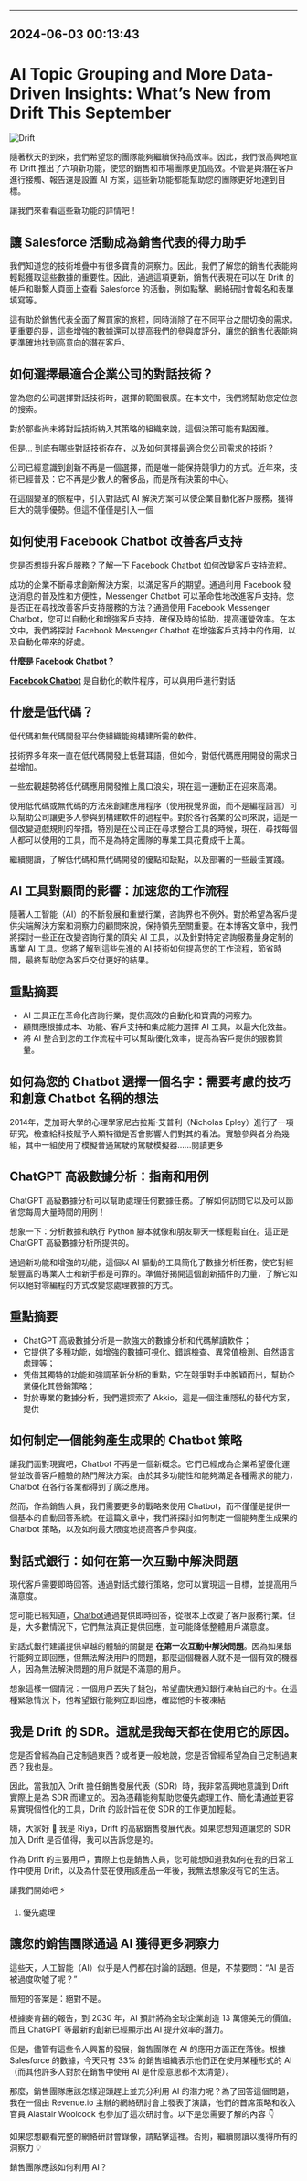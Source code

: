 

---------------------------------------------
2024-06-03 00:13:43
---------------------------------------------

# AI Topic Grouping and More Data-Driven Insights: What’s New from Drift This September

![Drift](https://www.example.com/drift_image.jpg)

隨著秋天的到來，我們希望您的團隊能夠繼續保持高效率。因此，我們很高興地宣布 Drift 推出了六項新功能，使您的銷售和市場團隊更加高效。不管是與潛在客戶進行接觸、報告還是設置 AI 方案，這些新功能都能幫助您的團隊更好地達到目標。

讓我們來看看這些新功能的詳情吧！

## 讓 Salesforce 活動成為銷售代表的得力助手

我們知道您的技術堆疊中有很多寶貴的洞察力。因此，我們了解您的銷售代表能夠輕鬆獲取這些數據的重要性。因此，通過這項更新，銷售代表現在可以在 Drift 的帳戶和聯繫人頁面上查看 Salesforce 的活動，例如點擊、網絡研討會報名和表單填寫等。

這有助於銷售代表全面了解買家的旅程，同時消除了在不同平台之間切換的需求。更重要的是，這些增強的數據還可以提高我們的參與度評分，讓您的銷售代表能夠更準確地找到高意向的潛在客戶。

## 如何選擇最適合企業公司的對話技術？

當為您的公司選擇對話技術時，選擇的範圍很廣。在本文中，我們將幫助您定位您的搜索。

對於那些尚未將對話技術納入其策略的組織來說，這個決策可能有點困難。

但是... 到底有哪些對話技術存在，以及如何選擇最適合您公司需求的技術？

公司已經意識到創新不再是一個選擇，而是唯一能保持競爭力的方式。近年來，技術已經普及：它不再是少數人的奢侈品，而是所有決策的中心。

在這個變革的旅程中，引入對話式 AI 解決方案可以使企業自動化客戶服務，獲得巨大的競爭優勢。但這不僅僅是引入一個

## 如何使用 Facebook Chatbot 改善客戶支持

您是否想提升客戶服務？了解一下 Facebook Chatbot 如何改變客戶支持流程。

成功的企業不斷尋求創新解決方案，以滿足客戶的期望。通過利用 Facebook 發送消息的普及性和方便性，Messenger Chatbot 可以革命性地改進客戶支持。您是否正在尋找改善客戶支持服務的方法？通過使用 Facebook Messenger Chatbot，您可以自動化和增強客戶支持，確保及時的協助，提高運營效率。在本文中，我們將探討 Facebook Messenger Chatbot 在增強客戶支持中的作用，以及自動化帶來的好處。

**什麼是 Facebook Chatbot？**

[**Facebook Chatbot**](https://botpress.com/channels/facebook-messenger-chatbot) 是自動化的軟件程序，可以與用戶進行對話

## 什麼是低代碼？

低代碼和無代碼開發平台使組織能夠構建所需的軟件。

技術界多年來一直在低代碼開發上低聲耳語，但如今，對低代碼應用開發的需求日益增加。

一些宏觀趨勢將低代碼應用開發推上風口浪尖，現在這一運動正在迎來高潮。

使用低代碼或無代碼的方法來創建應用程序（使用視覺界面，而不是編程語言）可以幫助公司讓更多人參與到構建軟件的過程中。對於各行各業的公司來說，這是一個改變遊戲規則的举措，特別是在公司正在尋求整合工具的時候，現在，尋找每個人都可以使用的工具，而不是為特定團隊的專業工具花費成千上萬。

繼續閱讀，了解低代碼和無代碼開發的優點和缺點，以及部署的一些最佳實踐。

## AI 工具對顧問的影響：加速您的工作流程

隨著人工智能（AI）的不斷發展和重塑行業，咨詢界也不例外。對於希望為客戶提供尖端解決方案和洞察力的顧問來說，保持領先至關重要。在本博客文章中，我們將探討一些正在改變咨詢行業的頂尖 AI 工具，以及針對特定咨詢服務量身定制的專業 AI 工具。您將了解到這些先進的 AI 技術如何提高您的工作流程，節省時間，最終幫助您為客戶交付更好的結果。

重點摘要
-------------

* AI 工具正在革命化咨詢行業，提供高效的自動化和寶貴的洞察力。
* 顧問應根據成本、功能、客戶支持和集成能力選擇 AI 工具，以最大化效益。
* 將 AI 整合到您的工作流程中可以幫助優化效率，提高為客戶提供的服務質量。

## 如何為您的 Chatbot 選擇一個名字：需要考慮的技巧和創意 Chatbot 名稱的想法

2014年，芝加哥大學的心理學家尼古拉斯·艾普利（Nicholas Epley）進行了一項研究，檢查給科技賦予人類特徵是否會影響人們對其的看法。實驗參與者分為幾組，其中一組使用了模擬普通駕駛的駕駛模擬器......閱讀更多

## ChatGPT 高級數據分析：指南和用例

ChatGPT 高級數據分析可以幫助處理任何數據任務。了解如何訪問它以及可以節省您每周大量時間的用例！

想象一下：分析數據和執行 Python 腳本就像和朋友聊天一樣輕鬆自在。這正是 ChatGPT 高級數據分析所提供的。

通過新功能和增強的功能，這個以 AI 驅動的工具簡化了數據分析任務，使它對經驗豐富的專業人士和新手都是可靠的。準備好揭開這個創新插件的力量，了解它如何以絕對零編程的方式改變您處理數據的方式。

重點摘要
-------------

* ChatGPT 高級數據分析是一款強大的數據分析和代碼解讀軟件；
* 它提供了多種功能，如增強的數據可視化、錯誤檢查、異常值檢測、自然語言處理等；
* 凭借其獨特的功能和強調革新分析的重點，它在競爭對手中脫穎而出，幫助企業優化其營銷策略；
* 對於專業的數據分析，我們還探索了 Akkio，這是一個注重隱私的替代方案，提供

## 如何制定一個能夠產生成果的 Chatbot 策略

讓我們面對現實吧，Chatbot 不再是一個新概念。它們已經成為企業希望優化運營並改善客戶體驗的熱門解決方案。由於其多功能性和能夠滿足各種需求的能力，Chatbot 在各行各業都得到了廣泛應用。

然而，作為銷售人員，我們需要更多的戰略來使用 Chatbot，而不僅僅是提供一個基本的自動回答系統。在這篇文章中，我們將探討如何制定一個能夠產生成果的 Chatbot 策略，以及如何最大限度地提高客戶參與度。

## 對話式銀行：如何在第一次互動中解決問題

現代客戶需要即時回答。通過對話式銀行策略，您可以實現這一目標，並提高用戶滿意度。

您可能已經知道，[Chatbot](https://botpress.com/channels/facebook-messenger-chatbot)通過提供即時回答，從根本上改變了客戶服務行業。但是，大多數情況下，它們無法真正提供回應，並可能降低整體用戶滿意度。

對話式銀行建議提供卓越的體驗的關鍵是 **在第一次互動中解決問題**。因為如果銀行能夠立即回應，但無法解決用戶的問題，那麼這個機器人就不是一個有效的機器人，因為無法解決問題的用戶就是不滿意的用戶。

想象這樣一個情況：一個用戶丟失了錢包，希望盡快通知銀行凍結自己的卡。在這種緊急情況下，他希望銀行能夠立即回應，確認他的卡被凍結

## 我是 Drift 的 SDR。這就是我每天都在使用它的原因。

您是否曾經為自己定制過東西？或者更一般地說，您是否曾經希望為自己定制過東西？我也是。

因此，當我加入 Drift 擔任銷售發展代表（SDR）時，我非常高興地意識到 Drift 實際上是為 SDR 而建立的。因為憑藉能夠幫助您優先處理工作、簡化溝通並更容易實現個性化的工具，Drift 的設計旨在使 SDR 的工作更加輕鬆。

嗨，大家好 👋 我是 Riya，Drift 的高級銷售發展代表。如果您想知道讓您的 SDR 加入 Drift 是否值得，我可以告訴您是的。

作為 Drift 的主要用戶，實際上也是銷售人員，您可能想知道我如何在我的日常工作中使用 Drift，以及為什麼在使用該產品一年後，我無法想象沒有它的生活。

讓我們開始吧 ⚡

1. 優先處理

## 讓您的銷售團隊通過 AI 獲得更多洞察力

這些天，人工智能（AI）似乎是人們都在討論的話題。但是，不禁要問：“AI 是否被過度吹噓了呢？”

簡短的答案是：絕對不是。

根據麥肯錫的報告，到 2030 年，AI 預計將為全球企業創造 13 萬億美元的價值。而且 ChatGPT 等最新的創新已經顯示出 AI 提升效率的潛力。

但是，儘管有這些令人興奮的發展，銷售團隊在 AI 的應用方面正在落後。根據 Salesforce 的數據，今天只有 33% 的銷售組織表示他們正在使用某種形式的 AI（而其他許多人對於在銷售中使用 AI 是什麼意思都不太清楚）。

那麼，銷售團隊應該怎樣迎頭趕上並充分利用 AI 的潛力呢？為了回答這個問題，我在一個由 Revenue.io 主辦的網絡研討會上發表了演講，他們的首席策略和收入官員 Alastair Woolcock 也參加了這次研討會。以下是您需要了解的內容 👇

如果您想觀看完整的網絡研討會錄像，請點擊這裡。否則，繼續閱讀以獲得所有的洞察力 💡

銷售團隊應該如何利用 AI？
